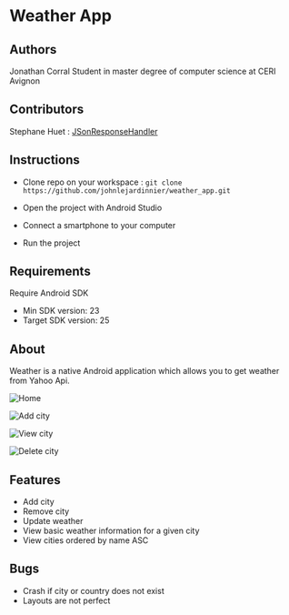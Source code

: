 # Weather App

## Authors
Jonathan Corral
Student in master degree of computer science at CERI Avignon

## Contributors
Stephane Huet : [JSonResponseHandler](https://github.com/johnlejardinnier/weather_app/blob/master/app/src/main/java/com/quai13/weather/JSONResponseHandler.java)

## Instructions
- Clone repo on your workspace : `git clone https://github.com/johnlejardinnier/weather_app.git`

- Open the project with Android Studio

- Connect a smartphone to your computer

- Run the project


## Requirements
Require Android SDK
- Min SDK version: 23
- Target SDK version: 25


## About
Weather is a native Android application which allows you to get weather from Yahoo Api.

![Home](home.png)

![Add city](add.png)

![View city](city.png)

![Delete city](delete.png)

## Features
- Add city
- Remove city
- Update weather
- View basic weather information for a given city
- View cities ordered by name ASC

## Bugs
- Crash if city or country does not exist
- Layouts are not perfect

